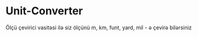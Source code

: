 # Unit-Converter
Ölçü çevirici vasitəsi ilə siz ölçünü m, km, funt, yard, mil - ə çevirə bilərsiniz
